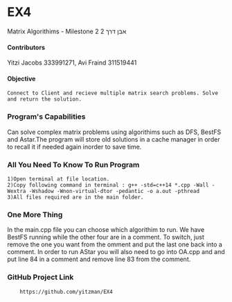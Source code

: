 # EX4

Matrix Algorithims - Milestone 2 
אבן דרך 2

#### Contributors
Yitzi Jacobs 333991271, Avi Fraind 311519441 
#### Objective
    Connect to Client and recieve multiple matrix search problems. Solve and return the solution.
### Program's Capabilities
  Can solve complex matrix problems using algorithims such as DFS, BestFS and Astar.The program will store old solutions in a cache manager in order to recall it if needed again inorder to save time.
### All You Need To Know To Run Program
    1)Open terminal at file location.
    2)Copy following command in terminal : g++ -std=c++14 *.cpp -Wall -Wextra -Wshadow -Wnon-virtual-dtor -pedantic -o a.out -pthread
    3)All files required are in the main folder.
### One More Thing
   In the main.cpp file you can choose which algorithim to run. We have BestFS running while the other four are in a comment. To switch, just remove the one you want from the omment and put the last one back into a comment. In order to run AStar you will also need to go into OA.cpp and and put line 84 in a comment and remove line 83 from the comment.
### GitHub Project Link
        https://github.com/yitzman/EX4
